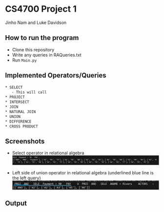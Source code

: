 # CS4700 Project 1
Jinho Nam and Luke Davidson


## How to run the program
- Clone this repository
- Write any queries in RAQueries.txt
- Run `Main.py`

## Implemented Operators/Queries
    * SELECT
       - This will call 
    * PROJECT
    * INTERSECT
    * JOIN
    * NATURAL JOIN
    * UNION
    * DIFFERENCE
    * CROSS PRODUCT


## Screenshots 
- Select operator in relational algebra
![SELECT-relational-algebra](./images/select-operator.png)

- Left side of union operator in relational algebra
    (underlined blue line is the left query)
![Left-side-of-UNION](./images/left-query-of-union-operator.png)
## Output
